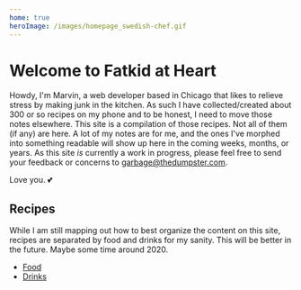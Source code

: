```yaml
---
home: true
heroImage: /images/homepage_swedish-chef.gif
---
```


# Welcome to Fatkid at Heart

Howdy, I'm Marvin, a web developer based in Chicago that likes to relieve stress by making junk in the kitchen. As such I have collected/created about 300 or so recipes on my phone and to be honest, I need to move those notes elsewhere. This site is a compilation of those recipes. Not all of them (if any) are here. A lot of my notes are for me, and the ones I've morphed into something readable will show up here in the coming weeks, months, or years. As this site _is_ currently a work in progress, please feel free to send your feedback or concerns to <a href="mailto:vice.president@whitehouse.gov?&subject=Vice%20President%20Michael%20Richard%20Pence,%20I%20have%20concerns&body=Sir,%20if%20I%20may,%20Marvin%20Cespedes'%20food%20blog%20needs..." title="Tell Marvin how you really feel">garbage@thedumpster.com</a>.

Love you. :two_hearts:


## Recipes

While I am still mapping out how to best organize the content on this site, recipes are separated by food and drinks for my sanity. This will be better in the future. Maybe some time around 2020.

* [Food](./recipes/food/)
* [Drinks](./recipes/drinks/)
